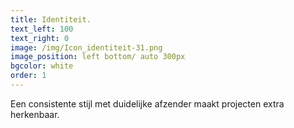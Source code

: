 ```yaml
---
title: Identiteit.
text_left: 100
text_right: 0
image: /img/Icon_identiteit-31.png
image_position: left bottom/ auto 300px
bgcolor: white
order: 1
---
```


Een consistente stijl met duidelijke afzender maakt projecten extra herkenbaar.